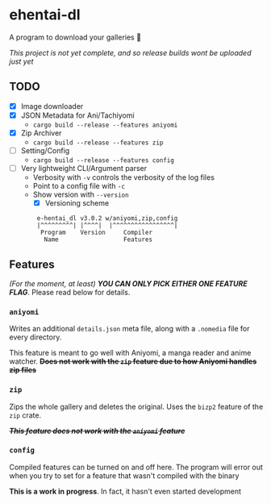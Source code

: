 # ehentai-dl
A program to download your galleries 🦀

*This project is not yet complete, and so release builds wont be uploaded just yet*

## TODO
- [x] Image downloader
- [x] JSON Metadata for Ani/Tachiyomi
  - `cargo build --release --features aniyomi`
- [x] Zip Archiver
  - `cargo build --release --features zip`
- [ ] Setting/Config
  - `cargo build --release --features config`
- [ ] Very lightweight CLI/Argument parser
  - Verbosity with `-v` controls the verbosity of the log files
  - Point to a config file with `-c`
  - Show version with `--version`
    - [x] Versioning scheme
     ```
      e-hentai_dl v3.0.2 w/aniyomi,zip,config
      |^^^^^^^^^| |^^^^|  |^^^^^^^^^^^^^^^^^|
       Program    Version     Compiler
        Name                  Features
      ```

## Features
*(For the moment, at least) **YOU CAN ONLY PICK EITHER ONE FEATURE FLAG***. Please read below for details.

### `aniyomi`
Writes an additional `details.json` meta file, along with a `.nomedia` file for every directory.

This feature is meant to go well with Aniyomi, a manga reader and anime watcher. ~~**Does not work with the `zip` feature due to how Aniyomi handles zip files**~~

### `zip`
Zips the whole gallery and deletes the original. Uses the `bizp2` feature of the `zip` crate.

~~***This feature does not work with the `aniyomi` feature***~~

### `config`
Compiled features can be turned on and off here. The program will error out when you try to set for a feature that wasn't compiled with the binary

**This is a work in progress**. In fact, it hasn't even started development